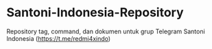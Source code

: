 # Santoni-Indonesia-Repository
Repository tag, command, dan dokumen untuk grup Telegram Santoni Indonesia (https://t.me/redmi4xindo)
